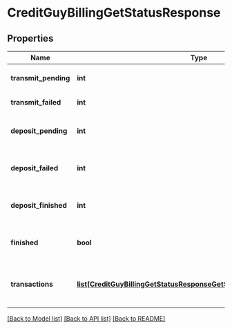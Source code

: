 # CreditGuyBillingGetStatusResponse

## Properties
Name | Type | Description | Notes
------------ | ------------- | ------------- | -------------
**transmit_pending** | **int** | Transactions pending transmit | [optional] 
**transmit_failed** | **int** | Transactions failed on Shva | [optional] 
**deposit_pending** | **int** | Transactions successfully deposited on Shva | [optional] 
**deposit_failed** | **int** | Transactions failed while depositing on Shva | [optional] 
**deposit_finished** | **int** | Transactions deposited successfully on Shva | [optional] 
**finished** | **bool** | Indication whether the billing process has finished | [optional] 
**transactions** | [**list[CreditGuyBillingGetStatusResponseGetStatusResponseTransaction]**](CreditGuyBillingGetStatusResponseGetStatusResponseTransaction.md) | Detailed list of transactions (Returned when ListTransactions &#x3D; true) | [optional] 

[[Back to Model list]](../README.md#documentation-for-models) [[Back to API list]](../README.md#documentation-for-api-endpoints) [[Back to README]](../README.md)


